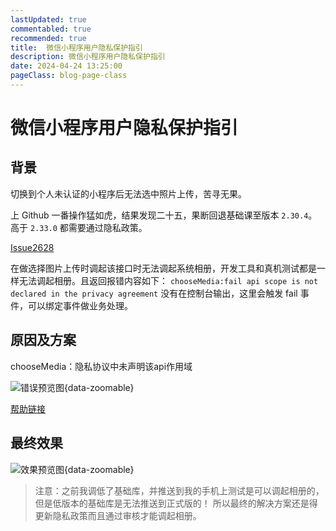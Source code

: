 ```yaml
---
lastUpdated: true
commentabled: true
recommended: true
title:  微信小程序用户隐私保护指引
description: 微信小程序用户隐私保护指引
date: 2024-04-24 13:25:00
pageClass: blog-page-class
---
```


# 微信小程序用户隐私保护指引 #

## 背景 ##

切换到个人未认证的小程序后无法选中照片上传，苦寻无果。

上 Github 一番操作猛如虎，结果发现二十五，果断回退基础课至版本 `2.30.4`。高于 `2.33.0` 都需要通过隐私政策。

[Issue2628](https://github.com/Tencent/tdesign-miniprogram/issues/2628)

在做选择图片上传时调起该接口时无法调起系统相册，开发工具和真机测试都是一样无法调起相册。且返回报错内容如下：
`chooseMedia:fail api scope is not declared in the privacy agreement` 没有在控制台输出，这里会触发 fail 事件，可以绑定事件做业务处理。

## 原因及方案 ##

chooseMedia：隐私协议中未声明该api作用域


![错误预览图](/images/cmono-QQ截图20240424130333.png){data-zoomable}

[帮助链接](https://blog.csdn.net/weixin_43018356/article/details/134111826)


## 最终效果 ##

![效果预览图](/images/cmono-IMG_0884.png){data-zoomable}

> 注意：之前我调低了基础库，并推送到我的手机上测试是可以调起相册的，但是低版本的基础库是无法推送到正式版的！
> 所以最终的解决方案还是得更新隐私政策而且通过审核才能调起相册。
